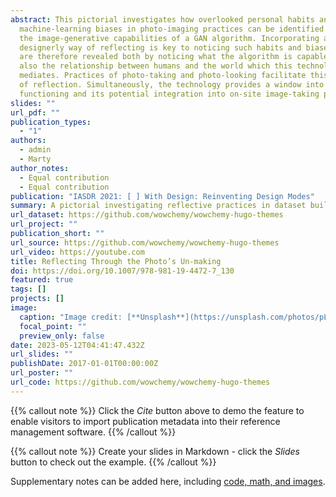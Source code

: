```yaml
---
abstract: This pictorial investigates how overlooked personal habits and
  machine-learning biases in photo-imaging practices can be identified through
  the image-generative capabilities of a GAN algorithm. Incorporating a
  designerly way of reflecting is key to noticing such habits and biases. These
  are therefore revealed both by noticing what the algorithm is capable of, yet
  also the relationship between humans and the world which this technology
  mediates. Practices of photo-taking and photo-looking facilitate this process
  of reflection. Simultaneously, the technology provides a window into its
  functioning and its potential integration into on-site image-taking practices.
slides: ""
url_pdf: ""
publication_types:
  - "1"
authors:
  - admin
  - Marty
author_notes:
  - Equal contribution
  - Equal contribution
publication: "IASDR 2021: [ ] With Design: Reinventing Design Modes"
summary: A pictorial investigating reflective practices in dataset building.
url_dataset: https://github.com/wowchemy/wowchemy-hugo-themes
url_project: ""
publication_short: ""
url_source: https://github.com/wowchemy/wowchemy-hugo-themes
url_video: https://youtube.com
title: Reflecting Through the Photo’s Un-making
doi: https://doi.org/10.1007/978-981-19-4472-7_130
featured: true
tags: []
projects: []
image:
  caption: "Image credit: [**Unsplash**](https://unsplash.com/photos/pLCdAaMFLTE)"
  focal_point: ""
  preview_only: false
date: 2023-05-12T04:41:47.432Z
url_slides: ""
publishDate: 2017-01-01T00:00:00Z
url_poster: ""
url_code: https://github.com/wowchemy/wowchemy-hugo-themes
---
```


{{% callout note %}}
Click the _Cite_ button above to demo the feature to enable visitors to import publication metadata into their reference management software.
{{% /callout %}}

{{% callout note %}}
Create your slides in Markdown - click the _Slides_ button to check out the example.
{{% /callout %}}

Supplementary notes can be added here, including [code, math, and images](https://wowchemy.com/docs/writing-markdown-latex/).
